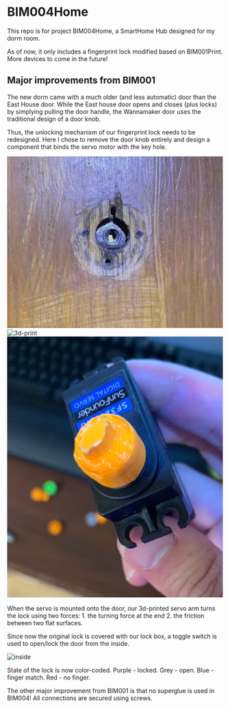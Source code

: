 # BIM004Home

This repo is for project BIM004Home, a SmartHome Hub designed for my dorm room. 

As of now, it only includes a fingerprint lock modified based on BIM001Print. More devices to come in the future!

## Major improvements from BIM001
The new dorm came with a much older (and less automatic) door than the East House door. While the East house door opens and closes (plus locks) by simplying pulling the door handle, the Wannamaker door uses the traditional design of a door knob.

Thus, the unlocking mechanism of our fingerprint lock needs to be redesigned. Here I chose to remove the door knob entirely and design a component that binds the servo motor with the key hole. 

![key hole](util/key-hole.jpg)
![3d-print](util/3d-print-design.jpg)
![combined](util/combined.jpg)

When the servo is mounted onto the door, our 3d-printed servo arm turns the lock using two forces: 1. the turning force at the end 2. the friction between two flat surfaces.

Since now the original lock is covered with our lock box, a toggle switch is used to open/lock the door from the inside.

![inside](util/inside.gif)

State of the lock is now color-coded. Purple - locked. Grey - open. Blue - finger match. Red - no finger.

The other major improvement from BIM001 is that no superglue is used in BIM004! All connections are secured using screws. 






